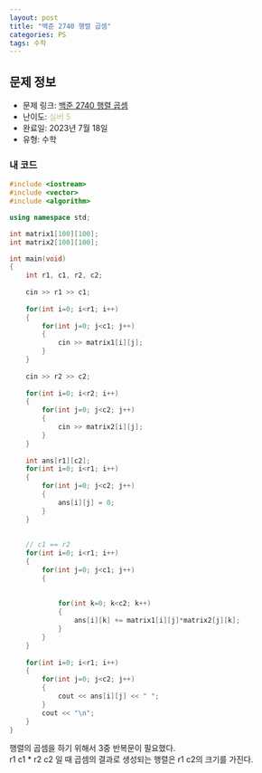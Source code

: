 ```yaml
---
layout: post
title: "백준 2740 행렬 곱셈"
categories: PS
tags: 수학
---
```


## 문제 정보
- 문제 링크: [백준 2740 행렬 곱셈](https://www.acmicpc.net/problem/2740)
- 난이도: <span style="color:#B5C78A">실버 5</span>
- 완료일: 2023년 7월 18일
- 유형: 수학

### 내 코드

```C++
#include <iostream>
#include <vector>
#include <algorithm>

using namespace std;

int matrix1[100][100];
int matrix2[100][100];

int main(void)
{
	int r1, c1, r2, c2;
	
	cin >> r1 >> c1;
	
	for(int i=0; i<r1; i++)
	{
		for(int j=0; j<c1; j++)
		{
			cin >> matrix1[i][j];
		}
	}
	
	cin >> r2 >> c2;
	
	for(int i=0; i<r2; i++)
	{
		for(int j=0; j<c2; j++)
		{
			cin >> matrix2[i][j];
		}
	}
	
	int ans[r1][c2];
	for(int i=0; i<r1; i++)
	{
		for(int j=0; j<c2; j++)
		{
			ans[i][j] = 0;
		}
	}
	
	
	// c1 == r2
	for(int i=0; i<r1; i++)
	{
		for(int j=0; j<c1; j++)
		{
			
			
			for(int k=0; k<c2; k++)
			{
				ans[i][k] += matrix1[i][j]*matrix2[j][k];
			}
		}	
	}
	
	for(int i=0; i<r1; i++)
	{
		for(int j=0; j<c2; j++)
		{
			cout << ans[i][j] << " ";
		}
		cout << "\n";
	}
}
```

행렬의 곱셈을 하기 위해서 3중 반복문이 필요했다.   
r1 c1 * r2 c2 일 때 곱셈의 결과로 생성되는 행렬은 r1 c2의 크기를 가진다.  

